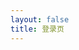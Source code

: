 ```yaml
---
layout: false
title: 登录页
---
```


<script setup>
import { useRouter } from 'vitepress';
import { onBeforeMount } from 'vue';
import { getUrlParam } from '.vitepress/utils';
import { getAccessToken, REDIRECT_KEY, getLS } from '.vitepress/utils/fetch.ts';

const router = useRouter();
let code;
onBeforeMount(async () => {
    code = getUrlParam('code');

    // 若地址携带了用户授权码 code
    if (code) {
        await getAccessToken(code);
    }

    // 根据state值，跳转到对应的页面
    const pathname = getLS(REDIRECT_KEY, '/');

    router.go(pathname.substring(0, pathname.lastIndexOf('.')));
});
</script>